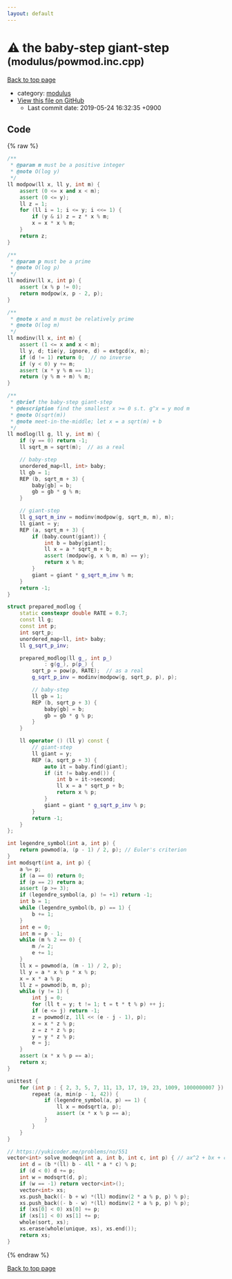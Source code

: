 ```yaml
---
layout: default
---
```


<!-- mathjax config similar to math.stackexchange -->
<script type="text/javascript" async
  src="https://cdnjs.cloudflare.com/ajax/libs/mathjax/2.7.5/MathJax.js?config=TeX-MML-AM_CHTML">
</script>
<script type="text/x-mathjax-config">
  MathJax.Hub.Config({
    TeX: { equationNumbers: { autoNumber: "AMS" }},
    tex2jax: {
      inlineMath: [ ['$','$'] ],
      processEscapes: true
    },
    "HTML-CSS": { matchFontHeight: false },
    displayAlign: "left",
    displayIndent: "2em"
  });
</script>

<script type="text/javascript" src="https://cdnjs.cloudflare.com/ajax/libs/jquery/3.4.1/jquery.min.js"></script>
<script src="https://cdn.jsdelivr.net/npm/jquery-balloon-js@1.1.2/jquery.balloon.min.js" integrity="sha256-ZEYs9VrgAeNuPvs15E39OsyOJaIkXEEt10fzxJ20+2I=" crossorigin="anonymous"></script>
<script type="text/javascript" src="../../assets/js/copy-button.js"></script>
<link rel="stylesheet" href="../../assets/css/copy-button.css" />


# :warning: the baby-step giant-step <small>(modulus/powmod.inc.cpp)</small>

<a href="../../index.html">Back to top page</a>

* category: <a href="../../index.html#06efba23b1f3a9b846a25c6b49f30348">modulus</a>
* <a href="{{ site.github.repository_url }}/blob/master/modulus/powmod.inc.cpp">View this file on GitHub</a>
    - Last commit date: 2019-05-24 16:32:35 +0900




## Code

{% raw %}
```cpp
/**
 * @param m must be a positive integer
 * @note O(log y)
 */
ll modpow(ll x, ll y, int m) {
    assert (0 <= x and x < m);
    assert (0 <= y);
    ll z = 1;
    for (ll i = 1; i <= y; i <<= 1) {
        if (y & i) z = z * x % m;
        x = x * x % m;
    }
    return z;
}

/**
 * @param p must be a prime
 * @note O(log p)
 */
ll modinv(ll x, int p) {
    assert (x % p != 0);
    return modpow(x, p - 2, p);
}

/**
 * @note x and m must be relatively prime
 * @note O(log m)
 */
ll modinv(ll x, int m) {
    assert (1 <= x and x < m);
    ll y, d; tie(y, ignore, d) = extgcd(x, m);
    if (d != 1) return 0;  // no inverse
    if (y < 0) y += m;
    assert (x * y % m == 1);
    return (y % m + m) % m;
}

/**
 * @brief the baby-step giant-step
 * @description find the smallest x >= 0 s.t. g^x = y mod m
 * @note O(sqrt(m))
 * @note meet-in-the-middle; let x = a sqrt(m) + b
 */
ll modlog(ll g, ll y, int m) {
    if (y == 0) return -1;
    ll sqrt_m = sqrt(m);  // as a real

    // baby-step
    unordered_map<ll, int> baby;
    ll gb = 1;
    REP (b, sqrt_m + 3) {
        baby[gb] = b;
        gb = gb * g % m;
    }

    // giant-step
    ll g_sqrt_m_inv = modinv(modpow(g, sqrt_m, m), m);
    ll giant = y;
    REP (a, sqrt_m + 3) {
        if (baby.count(giant)) {
            int b = baby[giant];
            ll x = a * sqrt_m + b;
            assert (modpow(g, x % m, m) == y);
            return x % m;
        }
        giant = giant * g_sqrt_m_inv % m;
    }
    return -1;
}

struct prepared_modlog {
    static constexpr double RATE = 0.7;
    const ll g;
    const int p;
    int sqrt_p;
    unordered_map<ll, int> baby;
    ll g_sqrt_p_inv;

    prepared_modlog(ll g_, int p_)
            : g(g_), p(p_) {
        sqrt_p = pow(p, RATE);  // as a real
        g_sqrt_p_inv = modinv(modpow(g, sqrt_p, p), p);

        // baby-step
        ll gb = 1;
        REP (b, sqrt_p + 3) {
            baby[gb] = b;
            gb = gb * g % p;
        }
    }

    ll operator () (ll y) const {
        // giant-step
        ll giant = y;
        REP (a, sqrt_p + 3) {
            auto it = baby.find(giant);
            if (it != baby.end()) {
                int b = it->second;
                ll x = a * sqrt_p + b;
                return x % p;
            }
            giant = giant * g_sqrt_p_inv % p;
        }
        return -1;
    }
};

int legendre_symbol(int a, int p) {
    return powmod(a, (p - 1) / 2, p); // Euler's criterion
}
int modsqrt(int a, int p) {
    a %= p;
    if (a == 0) return 0;
    if (p == 2) return a;
    assert (p >= 3);
    if (legendre_symbol(a, p) != +1) return -1;
    int b = 1;
    while (legendre_symbol(b, p) == 1) {
        b += 1;
    }
    int e = 0;
    int m = p - 1;
    while (m % 2 == 0) {
        m /= 2;
        e += 1;
    }
    ll x = powmod(a, (m - 1) / 2, p);
    ll y = a * x % p * x % p;
    x = x * a % p;
    ll z = powmod(b, m, p);
    while (y != 1) {
        int j = 0;
        for (ll t = y; t != 1; t = t * t % p) ++ j;
        if (e <= j) return -1;
        z = powmod(z, 1ll << (e - j - 1), p);
        x = x * z % p;
        z = z * z % p;
        y = y * z % p;
        e = j;
    }
    assert (x * x % p == a);
    return x;
}

unittest {
    for (int p : { 2, 3, 5, 7, 11, 13, 17, 19, 23, 1009, 1000000007 }) {
        repeat (a, min(p - 1, 42)) {
            if (legendre_symbol(a, p) == 1) {
                ll x = modsqrt(a, p);
                assert (x * x % p == a);
            }
        }
    }
}

// https://yukicoder.me/problems/no/551
vector<int> solve_modeqn(int a, int b, int c, int p) { // ax^2 + bx + c = 0 mod p
    int d = (b *(ll) b - 4ll * a * c) % p;
    if (d < 0) d += p;
    int w = modsqrt(d, p);
    if (w == -1) return vector<int>();
    vector<int> xs;
    xs.push_back((- b + w) *(ll) modinv(2 * a % p, p) % p);
    xs.push_back((- b - w) *(ll) modinv(2 * a % p, p) % p);
    if (xs[0] < 0) xs[0] += p;
    if (xs[1] < 0) xs[1] += p;
    whole(sort, xs);
    xs.erase(whole(unique, xs), xs.end());
    return xs;
}


```
{% endraw %}

<a href="../../index.html">Back to top page</a>

